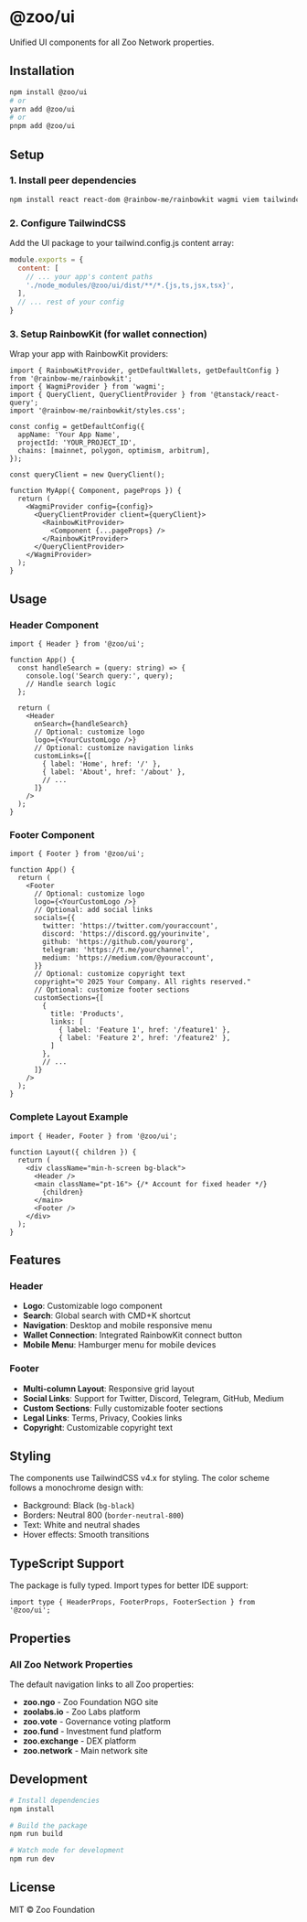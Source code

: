 # @zoo/ui

Unified UI components for all Zoo Network properties.

## Installation

```bash
npm install @zoo/ui
# or
yarn add @zoo/ui
# or
pnpm add @zoo/ui
```

## Setup

### 1. Install peer dependencies

```bash
npm install react react-dom @rainbow-me/rainbowkit wagmi viem tailwindcss
```

### 2. Configure TailwindCSS

Add the UI package to your tailwind.config.js content array:

```js
module.exports = {
  content: [
    // ... your app's content paths
    './node_modules/@zoo/ui/dist/**/*.{js,ts,jsx,tsx}',
  ],
  // ... rest of your config
}
```

### 3. Setup RainbowKit (for wallet connection)

Wrap your app with RainbowKit providers:

```tsx
import { RainbowKitProvider, getDefaultWallets, getDefaultConfig } from '@rainbow-me/rainbowkit';
import { WagmiProvider } from 'wagmi';
import { QueryClient, QueryClientProvider } from '@tanstack/react-query';
import '@rainbow-me/rainbowkit/styles.css';

const config = getDefaultConfig({
  appName: 'Your App Name',
  projectId: 'YOUR_PROJECT_ID',
  chains: [mainnet, polygon, optimism, arbitrum],
});

const queryClient = new QueryClient();

function MyApp({ Component, pageProps }) {
  return (
    <WagmiProvider config={config}>
      <QueryClientProvider client={queryClient}>
        <RainbowKitProvider>
          <Component {...pageProps} />
        </RainbowKitProvider>
      </QueryClientProvider>
    </WagmiProvider>
  );
}
```

## Usage

### Header Component

```tsx
import { Header } from '@zoo/ui';

function App() {
  const handleSearch = (query: string) => {
    console.log('Search query:', query);
    // Handle search logic
  };

  return (
    <Header
      onSearch={handleSearch}
      // Optional: customize logo
      logo={<YourCustomLogo />}
      // Optional: customize navigation links
      customLinks={[
        { label: 'Home', href: '/' },
        { label: 'About', href: '/about' },
        // ...
      ]}
    />
  );
}
```

### Footer Component

```tsx
import { Footer } from '@zoo/ui';

function App() {
  return (
    <Footer
      // Optional: customize logo
      logo={<YourCustomLogo />}
      // Optional: add social links
      socials={{
        twitter: 'https://twitter.com/youraccount',
        discord: 'https://discord.gg/yourinvite',
        github: 'https://github.com/yourorg',
        telegram: 'https://t.me/yourchannel',
        medium: 'https://medium.com/@youraccount',
      }}
      // Optional: customize copyright text
      copyright="© 2025 Your Company. All rights reserved."
      // Optional: customize footer sections
      customSections={[
        {
          title: 'Products',
          links: [
            { label: 'Feature 1', href: '/feature1' },
            { label: 'Feature 2', href: '/feature2' },
          ]
        },
        // ...
      ]}
    />
  );
}
```

### Complete Layout Example

```tsx
import { Header, Footer } from '@zoo/ui';

function Layout({ children }) {
  return (
    <div className="min-h-screen bg-black">
      <Header />
      <main className="pt-16"> {/* Account for fixed header */}
        {children}
      </main>
      <Footer />
    </div>
  );
}
```

## Features

### Header
- **Logo**: Customizable logo component
- **Search**: Global search with CMD+K shortcut
- **Navigation**: Desktop and mobile responsive menu
- **Wallet Connection**: Integrated RainbowKit connect button
- **Mobile Menu**: Hamburger menu for mobile devices

### Footer
- **Multi-column Layout**: Responsive grid layout
- **Social Links**: Support for Twitter, Discord, Telegram, GitHub, Medium
- **Custom Sections**: Fully customizable footer sections
- **Legal Links**: Terms, Privacy, Cookies links
- **Copyright**: Customizable copyright text

## Styling

The components use TailwindCSS v4.x for styling. The color scheme follows a monochrome design with:
- Background: Black (`bg-black`)
- Borders: Neutral 800 (`border-neutral-800`)
- Text: White and neutral shades
- Hover effects: Smooth transitions

## TypeScript Support

The package is fully typed. Import types for better IDE support:

```tsx
import type { HeaderProps, FooterProps, FooterSection } from '@zoo/ui';
```

## Properties

### All Zoo Network Properties

The default navigation links to all Zoo properties:
- **zoo.ngo** - Zoo Foundation NGO site
- **zoolabs.io** - Zoo Labs platform
- **zoo.vote** - Governance voting platform
- **zoo.fund** - Investment fund platform
- **zoo.exchange** - DEX platform
- **zoo.network** - Main network site

## Development

```bash
# Install dependencies
npm install

# Build the package
npm run build

# Watch mode for development
npm run dev
```

## License

MIT © Zoo Foundation